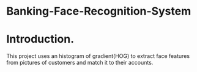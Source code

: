 # Banking-Face-Recognition-System
# Introduction. 
This project uses an histogram of gradient(HOG) to extract face features from pictures of customers and match it to their accounts. 

